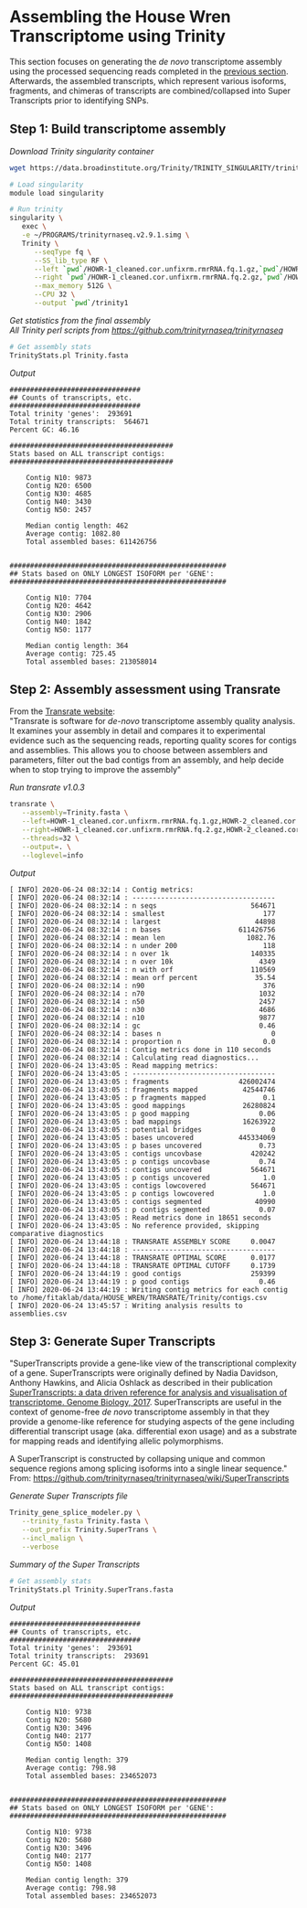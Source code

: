 # Assembling the House Wren Transcriptome using Trinity
This section focuses on generating the _de novo_ transcriptome assembly using the processed sequencing reads completed in the [previous section](./read_processing.md).  Afterwards, the assembled transcripts, which represent various isoforms, fragments, and chimeras of transcripts are combined/collapsed into Super Transcripts prior to identifying SNPs.

## Step 1:  Build transcriptome assembly
_Download Trinity singularity container_
```bash
wget https://data.broadinstitute.org/Trinity/TRINITY_SINGULARITY/trinityrnaseq.v2.9.1.simg

# Load singularity
module load singularity

# Run trinity
singularity \
   exec \
   -e ~/PROGRAMS/trinityrnaseq.v2.9.1.simg \
   Trinity \
      --seqType fq \
      --SS_lib_type RF \
      --left `pwd`/HOWR-1_cleaned.cor.unfixrm.rmrRNA.fq.1.gz,`pwd`/HOWR-2_cleaned.cor.unfixrm.rmrRNA.fq.1.gz \
      --right `pwd`/HOWR-1_cleaned.cor.unfixrm.rmrRNA.fq.2.gz,`pwd`/HOWR-2_cleaned.cor.unfixrm.rmrRNA.fq.2.gz \
      --max_memory 512G \
      --CPU 32 \
      --output `pwd`/trinity1
```

_Get statistics from the final assembly_  
_All Trinity perl scripts from https://github.com/trinityrnaseq/trinityrnaseq_
```bash
# Get assembly stats
TrinityStats.pl Trinity.fasta
```

_Output_
```
################################
## Counts of transcripts, etc.
################################
Total trinity 'genes':	293691
Total trinity transcripts:	564671
Percent GC: 46.16

########################################
Stats based on ALL transcript contigs:
########################################

	Contig N10: 9873
	Contig N20: 6500
	Contig N30: 4685
	Contig N40: 3430
	Contig N50: 2457

	Median contig length: 462
	Average contig: 1082.80
	Total assembled bases: 611426756


#####################################################
## Stats based on ONLY LONGEST ISOFORM per 'GENE':
#####################################################

	Contig N10: 7704
	Contig N20: 4642
	Contig N30: 2906
	Contig N40: 1842
	Contig N50: 1177

	Median contig length: 364
	Average contig: 725.45
	Total assembled bases: 213058014
```

## Step 2: Assembly assessment using Transrate
From the [Transrate website](http://hibberdlab.com/transrate/):  
"Transrate is software for _de-novo_ transcriptome assembly quality analysis. It examines your assembly in detail and compares it to experimental evidence such as the sequencing reads, reporting quality scores for contigs and assemblies. This allows you to choose between assemblers and parameters, filter out the bad contigs from an assembly, and help decide when to stop trying to improve the assembly"

_Run transrate v1.0.3_
```bash
transrate \
   --assembly=Trinity.fasta \
   --left=HOWR-1_cleaned.cor.unfixrm.rmrRNA.fq.1.gz,HOWR-2_cleaned.cor.unfixrm.rmrRNA.fq.1.gz \
   --right=HOWR-1_cleaned.cor.unfixrm.rmrRNA.fq.2.gz,HOWR-2_cleaned.cor.unfixrm.rmrRNA.fq.2.gz \
   --threads=32 \
   --output=. \
   --loglevel=info
```

_Output_
```
[ INFO] 2020-06-24 08:32:14 : Contig metrics:
[ INFO] 2020-06-24 08:32:14 : -----------------------------------
[ INFO] 2020-06-24 08:32:14 : n seqs                       564671
[ INFO] 2020-06-24 08:32:14 : smallest                        177
[ INFO] 2020-06-24 08:32:14 : largest                       44898
[ INFO] 2020-06-24 08:32:14 : n bases                   611426756
[ INFO] 2020-06-24 08:32:14 : mean len                    1082.76
[ INFO] 2020-06-24 08:32:14 : n under 200                     118
[ INFO] 2020-06-24 08:32:14 : n over 1k                    140335
[ INFO] 2020-06-24 08:32:14 : n over 10k                     4349
[ INFO] 2020-06-24 08:32:14 : n with orf                   110569
[ INFO] 2020-06-24 08:32:14 : mean orf percent              35.54
[ INFO] 2020-06-24 08:32:14 : n90                             376
[ INFO] 2020-06-24 08:32:14 : n70                            1032
[ INFO] 2020-06-24 08:32:14 : n50                            2457
[ INFO] 2020-06-24 08:32:14 : n30                            4686
[ INFO] 2020-06-24 08:32:14 : n10                            9877
[ INFO] 2020-06-24 08:32:14 : gc                             0.46
[ INFO] 2020-06-24 08:32:14 : bases n                           0
[ INFO] 2020-06-24 08:32:14 : proportion n                    0.0
[ INFO] 2020-06-24 08:32:14 : Contig metrics done in 110 seconds
[ INFO] 2020-06-24 08:32:14 : Calculating read diagnostics...
[ INFO] 2020-06-24 13:43:05 : Read mapping metrics:
[ INFO] 2020-06-24 13:43:05 : -----------------------------------
[ INFO] 2020-06-24 13:43:05 : fragments                 426002474
[ INFO] 2020-06-24 13:43:05 : fragments mapped           42544746
[ INFO] 2020-06-24 13:43:05 : p fragments mapped              0.1
[ INFO] 2020-06-24 13:43:05 : good mappings              26280824
[ INFO] 2020-06-24 13:43:05 : p good mapping                 0.06
[ INFO] 2020-06-24 13:43:05 : bad mappings               16263922
[ INFO] 2020-06-24 13:43:05 : potential bridges                 0
[ INFO] 2020-06-24 13:43:05 : bases uncovered           445334069
[ INFO] 2020-06-24 13:43:05 : p bases uncovered              0.73
[ INFO] 2020-06-24 13:43:05 : contigs uncovbase            420242
[ INFO] 2020-06-24 13:43:05 : p contigs uncovbase            0.74
[ INFO] 2020-06-24 13:43:05 : contigs uncovered            564671
[ INFO] 2020-06-24 13:43:05 : p contigs uncovered             1.0
[ INFO] 2020-06-24 13:43:05 : contigs lowcovered           564671
[ INFO] 2020-06-24 13:43:05 : p contigs lowcovered            1.0
[ INFO] 2020-06-24 13:43:05 : contigs segmented             40990
[ INFO] 2020-06-24 13:43:05 : p contigs segmented            0.07
[ INFO] 2020-06-24 13:43:05 : Read metrics done in 18651 seconds
[ INFO] 2020-06-24 13:43:05 : No reference provided, skipping comparative diagnostics
[ INFO] 2020-06-24 13:44:18 : TRANSRATE ASSEMBLY SCORE     0.0047
[ INFO] 2020-06-24 13:44:18 : -----------------------------------
[ INFO] 2020-06-24 13:44:18 : TRANSRATE OPTIMAL SCORE      0.0177
[ INFO] 2020-06-24 13:44:18 : TRANSRATE OPTIMAL CUTOFF     0.1739
[ INFO] 2020-06-24 13:44:19 : good contigs                 259399
[ INFO] 2020-06-24 13:44:19 : p good contigs                 0.46
[ INFO] 2020-06-24 13:44:19 : Writing contig metrics for each contig to /home/fitaklab/data/HOUSE_WREN/TRANSRATE/Trinity/contigs.csv
[ INFO] 2020-06-24 13:45:57 : Writing analysis results to assemblies.csv
```


## Step 3: Generate Super Transcripts
"SuperTranscripts provide a gene-like view of the transcriptional complexity of a gene. SuperTranscripts were originally defined by Nadia Davidson, Anthony Hawkins, and Alicia Oshlack as described in their publication [SuperTranscripts: a data driven reference for analysis and visualisation of transcriptome. Genome Biology, 2017](https://doi.org/10.1186/s13059-017-1284-1). SuperTranscripts are useful in the context of genome-free _de novo_ transcriptome assembly in that they provide a genome-like reference for studying aspects of the gene including differential transcript usage (aka. differential exon usage) and as a substrate for mapping reads and identifying allelic polymorphisms.

A SuperTranscript is constructed by collapsing unique and common sequence regions among splicing isoforms into a single linear sequence."  
From: https://github.com/trinityrnaseq/trinityrnaseq/wiki/SuperTranscripts

_Generate Super Transcripts file_
```bash
Trinity_gene_splice_modeler.py \
   --trinity_fasta Trinity.fasta \
   --out_prefix Trinity.SuperTrans \
   --incl_malign \
   --verbose
```

_Summary of the Super Transcripts_
```bash
# Get assembly stats
TrinityStats.pl Trinity.SuperTrans.fasta
```

_Output_
```
################################
## Counts of transcripts, etc.
################################
Total trinity 'genes':	293691
Total trinity transcripts:	293691
Percent GC: 45.01

########################################
Stats based on ALL transcript contigs:
########################################

	Contig N10: 9738
	Contig N20: 5680
	Contig N30: 3496
	Contig N40: 2177
	Contig N50: 1408

	Median contig length: 379
	Average contig: 798.98
	Total assembled bases: 234652073


#####################################################
## Stats based on ONLY LONGEST ISOFORM per 'GENE':
#####################################################

	Contig N10: 9738
	Contig N20: 5680
	Contig N30: 3496
	Contig N40: 2177
	Contig N50: 1408

	Median contig length: 379
	Average contig: 798.98
	Total assembled bases: 234652073
```
